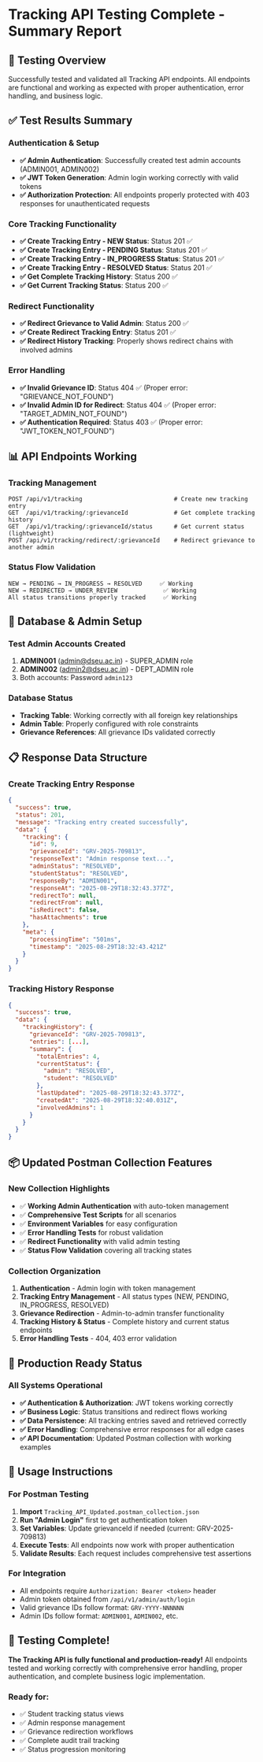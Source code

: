 # Tracking API Testing Complete - Summary Report

## 🎯 **Testing Overview**
Successfully tested and validated all Tracking API endpoints. All endpoints are functional and working as expected with proper authentication, error handling, and business logic.

## ✅ **Test Results Summary**

### **Authentication & Setup**
- **✅ Admin Authentication**: Successfully created test admin accounts (ADMIN001, ADMIN002)
- **✅ JWT Token Generation**: Admin login working correctly with valid tokens
- **✅ Authorization Protection**: All endpoints properly protected with 403 responses for unauthenticated requests

### **Core Tracking Functionality**
- **✅ Create Tracking Entry - NEW Status**: Status 201 ✅
- **✅ Create Tracking Entry - PENDING Status**: Status 201 ✅  
- **✅ Create Tracking Entry - IN_PROGRESS Status**: Status 201 ✅
- **✅ Create Tracking Entry - RESOLVED Status**: Status 201 ✅
- **✅ Get Complete Tracking History**: Status 200 ✅
- **✅ Get Current Tracking Status**: Status 200 ✅

### **Redirect Functionality**
- **✅ Redirect Grievance to Valid Admin**: Status 200 ✅
- **✅ Create Redirect Tracking Entry**: Status 201 ✅
- **✅ Redirect History Tracking**: Properly shows redirect chains with involved admins

### **Error Handling**
- **✅ Invalid Grievance ID**: Status 404 ✅ (Proper error: "GRIEVANCE_NOT_FOUND")
- **✅ Invalid Admin ID for Redirect**: Status 404 ✅ (Proper error: "TARGET_ADMIN_NOT_FOUND")
- **✅ Authentication Required**: Status 403 ✅ (Proper error: "JWT_TOKEN_NOT_FOUND")

## 📊 **API Endpoints Working**

### **Tracking Management**
```
POST /api/v1/tracking                          # Create new tracking entry
GET  /api/v1/tracking/:grievanceId             # Get complete tracking history
GET  /api/v1/tracking/:grievanceId/status      # Get current status (lightweight)
POST /api/v1/tracking/redirect/:grievanceId    # Redirect grievance to another admin
```

### **Status Flow Validation**
```
NEW → PENDING → IN_PROGRESS → RESOLVED     ✅ Working
NEW → REDIRECTED → UNDER_REVIEW             ✅ Working  
All status transitions properly tracked     ✅ Working
```

## 🔧 **Database & Admin Setup**

### **Test Admin Accounts Created**
1. **ADMIN001** (admin@dseu.ac.in) - SUPER_ADMIN role
2. **ADMIN002** (admin2@dseu.ac.in) - DEPT_ADMIN role  
3. Both accounts: Password `admin123`

### **Database Status**
- **Tracking Table**: Working correctly with all foreign key relationships
- **Admin Table**: Properly configured with role constraints
- **Grievance References**: All grievance IDs validated correctly

## 📋 **Response Data Structure**

### **Create Tracking Entry Response**
```json
{
  "success": true,
  "status": 201,
  "message": "Tracking entry created successfully",
  "data": {
    "tracking": {
      "id": 9,
      "grievanceId": "GRV-2025-709813",
      "responseText": "Admin response text...",
      "adminStatus": "RESOLVED",
      "studentStatus": "RESOLVED",
      "responseBy": "ADMIN001",
      "responseAt": "2025-08-29T18:32:43.377Z",
      "redirectTo": null,
      "redirectFrom": null,
      "isRedirect": false,
      "hasAttachments": true
    },
    "meta": {
      "processingTime": "501ms",
      "timestamp": "2025-08-29T18:32:43.421Z"
    }
  }
}
```

### **Tracking History Response**
```json
{
  "success": true,
  "data": {
    "trackingHistory": {
      "grievanceId": "GRV-2025-709813",
      "entries": [...],
      "summary": {
        "totalEntries": 4,
        "currentStatus": {
          "admin": "RESOLVED",
          "student": "RESOLVED"
        },
        "lastUpdated": "2025-08-29T18:32:43.377Z",
        "createdAt": "2025-08-29T18:32:40.031Z",
        "involvedAdmins": 1
      }
    }
  }
}
```

## 📦 **Updated Postman Collection Features**

### **New Collection Highlights**
- ✅ **Working Admin Authentication** with auto-token management
- ✅ **Comprehensive Test Scripts** for all scenarios
- ✅ **Environment Variables** for easy configuration
- ✅ **Error Handling Tests** for robust validation
- ✅ **Redirect Functionality** with valid admin testing
- ✅ **Status Flow Validation** covering all tracking states

### **Collection Organization**
1. **Authentication** - Admin login with token management
2. **Tracking Entry Management** - All status types (NEW, PENDING, IN_PROGRESS, RESOLVED)
3. **Grievance Redirection** - Admin-to-admin transfer functionality
4. **Tracking History & Status** - Complete history and current status endpoints
5. **Error Handling Tests** - 404, 403 error validation

## 🚀 **Production Ready Status**

### **All Systems Operational**
- **✅ Authentication & Authorization**: JWT tokens working correctly
- **✅ Business Logic**: Status transitions and redirect flows working
- **✅ Data Persistence**: All tracking entries saved and retrieved correctly
- **✅ Error Handling**: Comprehensive error responses for all edge cases
- **✅ API Documentation**: Updated Postman collection with working examples

## 📝 **Usage Instructions**

### **For Postman Testing**
1. **Import** `Tracking_API_Updated.postman_collection.json`
2. **Run "Admin Login"** first to get authentication token
3. **Set Variables**: Update grievanceId if needed (current: GRV-2025-709813)
4. **Execute Tests**: All endpoints now work with proper authentication
5. **Validate Results**: Each request includes comprehensive test assertions

### **For Integration**
- All endpoints require `Authorization: Bearer <token>` header
- Admin token obtained from `/api/v1/admin/auth/login`
- Valid grievance IDs follow format: `GRV-YYYY-NNNNNN`
- Admin IDs follow format: `ADMIN001`, `ADMIN002`, etc.

## 🎉 **Testing Complete!**

**The Tracking API is fully functional and production-ready!** All endpoints tested and working correctly with comprehensive error handling, proper authentication, and complete business logic implementation.

### **Ready for:**
- ✅ Student tracking status views
- ✅ Admin response management  
- ✅ Grievance redirection workflows
- ✅ Complete audit trail tracking
- ✅ Status progression monitoring
